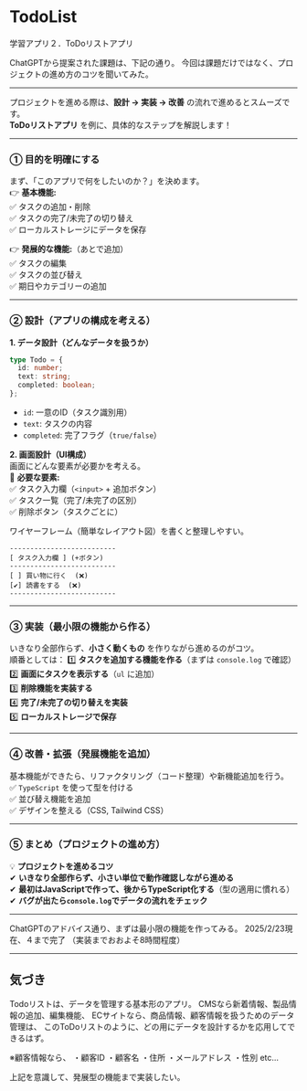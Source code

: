 # TodoList
学習アプリ２．ToDoリストアプリ

ChatGPTから提案された課題は、下記の通り。
今回は課題だけではなく、プロジェクトの進め方のコツを聞いてみた。

---

プロジェクトを進める際は、**設計 → 実装 → 改善** の流れで進めるとスムーズです。  
**ToDoリストアプリ** を例に、具体的なステップを解説します！  

---

### **① 目的を明確にする**
まず、「このアプリで何をしたいのか？」を決めます。  
👉 **基本機能:**  
✅ タスクの追加・削除  
✅ タスクの完了/未完了の切り替え  
✅ ローカルストレージにデータを保存  

👉 **発展的な機能:**（あとで追加）  
✅ タスクの編集  
✅ タスクの並び替え  
✅ 期日やカテゴリーの追加  

---

### **② 設計（アプリの構成を考える）**
**1. データ設計（どんなデータを扱うか）**  
```typescript
type Todo = {
  id: number;
  text: string;
  completed: boolean;
};
```
- `id`: 一意のID（タスク識別用）
- `text`: タスクの内容
- `completed`: 完了フラグ（`true/false`）

**2. 画面設計（UI構成）**  
画面にどんな要素が必要かを考える。  
📌 **必要な要素:**  
✅ タスク入力欄（`<input>` + 追加ボタン）  
✅ タスク一覧（完了/未完了の区別）  
✅ 削除ボタン（タスクごとに）  

ワイヤーフレーム（簡単なレイアウト図）を書くと整理しやすい。  
```
--------------------------
[ タスク入力欄 ] (+ボタン)
--------------------------
[ ] 買い物に行く  (❌)
[✔] 読書をする  (❌)
--------------------------
```

---

### **③ 実装（最小限の機能から作る）**
いきなり全部作らず、**小さく動くもの** を作りながら進めるのがコツ。  
順番としては：
1️⃣ **タスクを追加する機能を作る**（まずは `console.log` で確認）  
2️⃣ **画面にタスクを表示する**（`ul` に追加）  
3️⃣ **削除機能を実装する**  
4️⃣ **完了/未完了の切り替えを実装**  
5️⃣ **ローカルストレージで保存**  

---

### **④ 改善・拡張（発展機能を追加）**
基本機能ができたら、リファクタリング（コード整理）や新機能追加を行う。  
✅ `TypeScript` を使って型を付ける  
✅ 並び替え機能を追加  
✅ デザインを整える（CSS, Tailwind CSS）  

---

### **⑤ まとめ（プロジェクトの進め方）**
💡 **プロジェクトを進めるコツ**  
✔ **いきなり全部作らず、小さい単位で動作確認しながら進める**  
✔ **最初はJavaScriptで作って、後からTypeScript化する**（型の適用に慣れる）  
✔ **バグが出たら`console.log`でデータの流れをチェック**  

---

ChatGPTのアドバイス通り、まずは最小限の機能を作ってみる。
2025/2/23現在、４まで完了
（実装までおおよそ8時間程度）

---

## 気づき
Todoリストは、データを管理する基本形のアプリ。
CMSなら新着情報、製品情報の追加、編集機能、
ECサイトなら、商品情報、顧客情報を扱うためのデータ管理は、
このToDoリストのように、どの用にデータを設計するかを応用してできるはず。

※顧客情報なら、
・顧客ID
・顧客名
・住所
・メールアドレス
・性別
etc...

上記を意識して、発展型の機能まで実装したい。